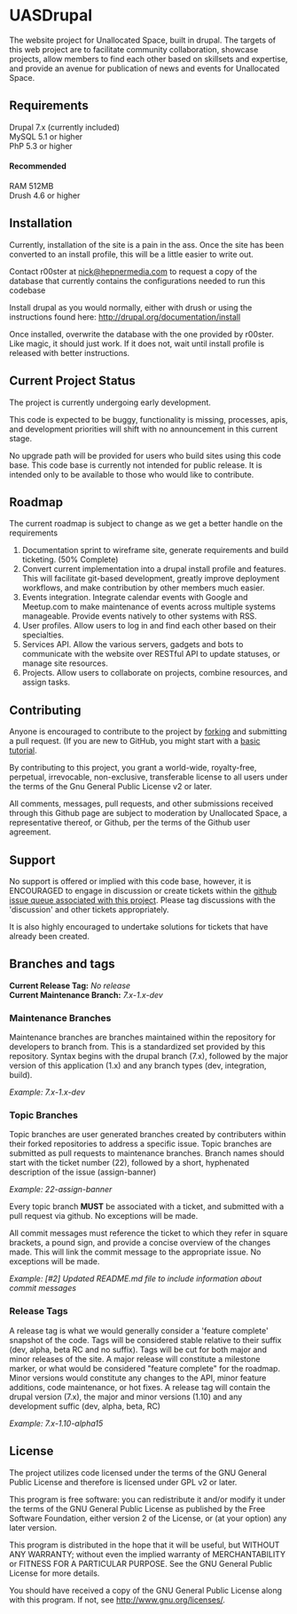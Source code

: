 UASDrupal
=========

The website project for Unallocated Space, built in drupal. The targets 
of this web project are to facilitate community collaboration, showcase 
projects, allow members to find each other based on skillsets and expertise, 
and provide an avenue for publication of news and events for Unallocated Space.

Requirements
------------
Drupal 7.x (currently included)  
MySQL 5.1 or higher  
PhP 5.3 or higher  

#### Recommended ####
RAM 512MB  
Drush 4.6 or higher  

Installation
------------
Currently, installation of the site is a pain in the ass. Once the site has been
converted to an install profile, this will be a little easier to write out.

Contact r00ster at nick@hepnermedia.com to request a copy of the database that
currently contains the configurations needed to run this codebase

Install drupal as you would normally, either with drush or using the instructions
found here: http://drupal.org/documentation/install

Once installed, overwrite the database with the one provided by r00ster. Like magic,
it should just work. If it does not, wait until install profile is released with
better instructions.

Current Project Status
----------------------
The project is currently undergoing early development. 

This code is expected to be buggy, functionality is missing, processes, apis, and
development priorities will shift with no announcement in this current stage.

No upgrade path will be provided for users who build sites using this code base. This
code base is currently not intended for public release. It is intended only to be
available to those who would like to contribute.

Roadmap
-------

The current roadmap is subject to change as we get a better handle on
the requirements

1. Documentation sprint to wireframe site, generate requirements and build ticketing. (50% Complete)
1. Convert current implementation into a drupal install profile and features. This will 
facilitate git-based development, greatly improve deployment workflows, and make 
contribution by other members much easier.
1. Events integration. Integrate calendar events with Google and Meetup.com 
to make maintenance of events across multiple systems manageable. Provide events
natively to other systems with RSS.
1. User profiles. Allow users to log in and find each other based on their specialties.
1. Services API. Allow the various servers, gadgets and bots to communicate with 
the website over RESTful API to update statuses, or manage site resources.
1. Projects. Allow users to collaborate on projects, combine resources, and assign tasks.

Contributing
------------
Anyone is encouraged to contribute to the project by 
[forking](https://help.github.com/articles/fork-a-repo) and submitting a pull 
request. (If you are new to GitHub, you might start with a 
[basic tutorial](https://help.github.com/articles/set-up-git).

By contributing to this project, you grant a world-wide, royalty-free, perpetual, 
irrevocable, non-exclusive, transferable license to all users under the terms of 
the Gnu General Public License v2 or later.

All comments, messages, pull requests, and other submissions received through this Github
page are subject to moderation by Unallocated Space, a representative thereof, or 
Github, per the terms of the Github user agreement.

Support
-------
No support is offered or implied with this code base, however, it is ENCOURAGED
to engage in discussion or create tickets within the [github issue queue
associated with this project](https://github.com/Unallocated/UASDrupal/issues). 
Please tag discussions with the 'discussion' and other tickets appropriately.

It is also highly encouraged to undertake solutions for tickets that have already 
been created.

Branches and tags
-----------------

**Current Release Tag:** *No release*  
**Current Maintenance Branch:** *7.x-1.x-dev*  

### Maintenance Branches ###
Maintenance branches are branches maintained within the repository for developers
to branch from. This is a standardized set provided by this repository. Syntax 
begins with the drupal branch (7.x), followed by the major version of this 
application (1.x) and any branch types (dev, integration, build).

*Example: 7.x-1.x-dev*

### Topic Branches ###
Topic branches are user generated branches created by contributers within their 
forked repositories to address a specific issue. Topic branches are submitted as
pull requests to maintenance branches. Branch names should start with the ticket
number (22), followed by a short, hyphenated description of the issue (assign-banner)

*Example: 22-assign-banner*

Every topic branch **MUST** be associated with a ticket, and submitted with a
pull request via github. No exceptions will be made.

All commit messages must reference the ticket to which they refer in square brackets,
a pound sign, and provide a concise overview of the changes made. This will link
the commit message to the appropriate issue. No exceptions will be made.

*Example: [#2] Updated README.md file to include information about commit messages*

### Release Tags ###
A release tag is what we would generally consider a 'feature complete' snapshot
of the code. Tags will be considered stable relative to their suffix (dev, alpha, beta
RC and no suffix). Tags will be cut for both major and minor releases of the site.
A major release will constitute a milestone marker, or what would be considered
"feature complete" for the roadmap. Minor versions would constitute any changes to
the API, minor feature additions, code maintenance, or hot fixes. A release tag
will contain the drupal version (7.x), the major and minor versions (1.10) and
any development suffic (dev, alpha, beta, RC)

*Example: 7.x-1.10-alpha15*

License
-------
The project utilizes code licensed under the terms of the GNU General Public License
and therefore is licensed under GPL v2 or later.

This program is free software: you can redistribute it and/or modify it under the 
terms of the GNU General Public License as published by the Free Software Foundation, 
either version 2 of the License, or (at your option) any later version.

This program is distributed in the hope that it will be useful, but WITHOUT ANY 
WARRANTY; without even the implied warranty of MERCHANTABILITY or FITNESS FOR A 
PARTICULAR PURPOSE. See the GNU General Public License for more details.

You should have received a copy of the GNU General Public License along with this 
program. If not, see http://www.gnu.org/licenses/.

